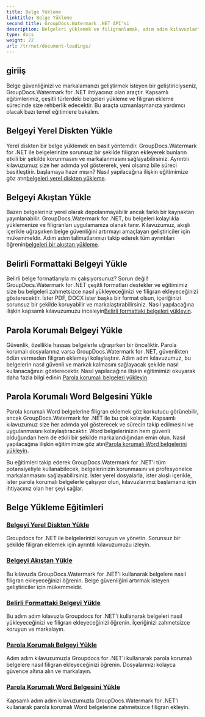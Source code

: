 ```yaml
---
title: Belge Yükleme
linktitle: Belge Yükleme
second_title: GroupDocs.Watermark .NET API'si
description: Belgeleri yüklemek ve filigranlamak, adım adım kılavuzlarla belge güvenliğini ve markalamayı sağlamak için GroupDocs.Watermark for .NET eğitimlerini keşfedin.
type: docs
weight: 22
url: /tr/net/document-loadings/
---
```

## giriiş
Belge güvenliğinizi ve markalamanızı geliştirmek isteyen bir geliştiriciyseniz, GroupDocs.Watermark for .NET ihtiyacınız olan araçtır. Kapsamlı eğitimlerimiz, çeşitli türlerdeki belgeleri yükleme ve filigran ekleme sürecinde size rehberlik edecektir. Bu araçta uzmanlaşmanıza yardımcı olacak bazı temel eğitimlere bakalım.

## Belgeyi Yerel Diskten Yükle
Yerel diskten bir belge yüklemek en basit yöntemdir. GroupDocs.Watermark for .NET ile belgelerinize sorunsuz bir şekilde filigran ekleyerek bunların etkili bir şekilde korunmasını ve markalanmasını sağlayabilirsiniz. Ayrıntılı kılavuzumuz size her adımda yol göstererek, yeni olsanız bile süreci basitleştirir. başlamaya hazır mısın? Nasıl yapılacağına ilişkin eğitimimize göz atın[belgeleri yerel diskten yükleme](./load-document-from-local-disk/).

## Belgeyi Akıştan Yükle
 Bazen belgeleriniz yerel olarak depolanmayabilir ancak farklı bir kaynaktan yayınlanabilir. GroupDocs.Watermark for .NET, bu belgeleri kolaylıkla yüklemenize ve filigranları uygulamanıza olanak tanır. Kılavuzumuz, akışlı içerikle uğraşırken belge güvenliğini artırmayı amaçlayan geliştiriciler için mükemmeldir. Adım adım talimatlarımızı takip ederek tüm ayrıntıları öğrenin[belgeleri bir akıştan yükleme](./load-document-from-stream/).

## Belirli Formattaki Belgeyi Yükle
Belirli belge formatlarıyla mı çalışıyorsunuz? Sorun değil! GroupDocs.Watermark for .NET çeşitli formatları destekler ve eğitimimiz size bu belgeleri zahmetsizce nasıl yükleyeceğinizi ve filigran ekleyeceğinizi gösterecektir. İster PDF, DOCX ister başka bir format olsun, içeriğinizi sorunsuz bir şekilde koruyabilir ve markalaştırabilirsiniz. Nasıl yapılacağına ilişkin kapsamlı kılavuzumuzu inceleyin[Belirli formattaki belgeleri yükleyin](./load-specific-format-document/).

## Parola Korumalı Belgeyi Yükle
 Güvenlik, özellikle hassas belgelerle uğraşırken bir önceliktir. Parola korumalı dosyalarınız varsa GroupDocs.Watermark for .NET, güvenlikten ödün vermeden filigran eklemeyi kolaylaştırır. Adım adım kılavuzumuz, bu belgelerin nasıl güvenli ve markalı kalmasını sağlayacak şekilde nasıl kullanacağınızı gösterecektir. Nasıl yapılacağına ilişkin eğitimimizi okuyarak daha fazla bilgi edinin.[Parola korumalı belgeleri yükleyin](./load-password-protected-document/).

## Parola Korumalı Word Belgesini Yükle
Parola korumalı Word belgelerine filigran eklemek göz korkutucu görünebilir, ancak GroupDocs.Watermark for .NET ile bu çok kolaydır. Kapsamlı kılavuzumuz size her adımda yol gösterecek ve sürecin takip edilmesini ve uygulanmasını kolaylaştıracaktır. Word belgelerinizin hem güvenli olduğundan hem de etkili bir şekilde markalandığından emin olun. Nasıl yapılacağına ilişkin eğitimimize göz atın[Parola korumalı Word belgelerini yükleyin](./load-password-protected-word-document/).

Bu eğitimleri takip ederek GroupDocs.Watermark for .NET'i tüm potansiyeliyle kullanabilecek, belgelerinizin korunmasını ve profesyonelce markalanmasını sağlayabilirsiniz. İster yerel dosyalarla, ister akışlı içerikle, ister parola korumalı belgelerle çalışıyor olun, kılavuzlarımız başlamanız için ihtiyacınız olan her şeyi sağlar.
## Belge Yükleme Eğitimleri
### [Belgeyi Yerel Diskten Yükle](./load-document-from-local-disk/)
Groupdocs for .NET ile belgelerinizi koruyun ve yönetin. Sorunsuz bir şekilde filigran eklemek için ayrıntılı kılavuzumuzu izleyin.
### [Belgeyi Akıştan Yükle](./load-document-from-stream/)
Bu kılavuzla GroupDocs.Watermark for .NET'i kullanarak belgelere nasıl filigran ekleyeceğinizi öğrenin. Belge güvenliğini artırmak isteyen geliştiriciler için mükemmeldir.
### [Belirli Formattaki Belgeyi Yükle](./load-specific-format-document/)
Bu adım adım kılavuzla Groupdocs for .NET'i kullanarak belgeleri nasıl yükleyeceğinizi ve filigran ekleyeceğinizi öğrenin. İçeriğinizi zahmetsizce koruyun ve markalayın.
### [Parola Korumalı Belgeyi Yükle](./load-password-protected-document/)
Adım adım kılavuzumuzla Groupdocs for .NET'i kullanarak parola korumalı belgelere nasıl filigran ekleyeceğinizi öğrenin. Dosyalarınızı kolayca güvence altına alın ve markalayın.
### [Parola Korumalı Word Belgesini Yükle](./load-password-protected-word-document/)
Kapsamlı adım adım kılavuzumuzla GroupDocs.Watermark for .NET'i kullanarak parola korumalı Word belgelerine zahmetsizce filigran ekleyin.